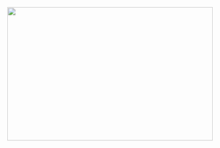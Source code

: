 <p align="center">
  <img width="460" height="300" src="https://github-atom-io-herokuapp-com.freetls.fastly.net/assets/index-octonaut-8ece2623b8966578e2414c89b7b7190cb56339d1f8b7d260adf62110ce9f39c4.svg">
</p> 
